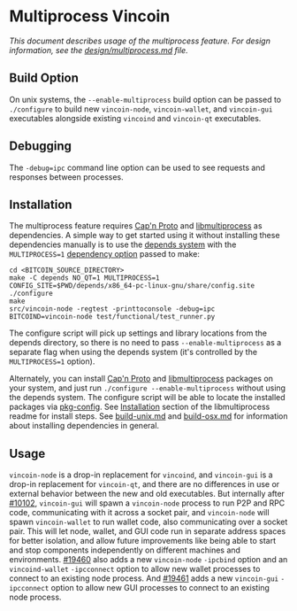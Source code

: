 # Multiprocess Vincoin

_This document describes usage of the multiprocess feature. For design information, see the [design/multiprocess.md](design/multiprocess.md) file._

## Build Option

On unix systems, the `--enable-multiprocess` build option can be passed to `./configure` to build new `vincoin-node`, `vincoin-wallet`, and `vincoin-gui` executables alongside existing `vincoind` and `vincoin-qt` executables.

## Debugging

The `-debug=ipc` command line option can be used to see requests and responses between processes.

## Installation

The multiprocess feature requires [Cap'n Proto](https://capnproto.org/) and [libmultiprocess](https://github.com/chaincodelabs/libmultiprocess) as dependencies. A simple way to get started using it without installing these dependencies manually is to use the [depends system](../depends) with the `MULTIPROCESS=1` [dependency option](../depends#dependency-options) passed to make:

```
cd <BITCOIN_SOURCE_DIRECTORY>
make -C depends NO_QT=1 MULTIPROCESS=1
CONFIG_SITE=$PWD/depends/x86_64-pc-linux-gnu/share/config.site ./configure
make
src/vincoin-node -regtest -printtoconsole -debug=ipc
BITCOIND=vincoin-node test/functional/test_runner.py
```

The configure script will pick up settings and library locations from the depends directory, so there is no need to pass `--enable-multiprocess` as a separate flag when using the depends system (it's controlled by the `MULTIPROCESS=1` option).

Alternately, you can install [Cap'n Proto](https://capnproto.org/) and [libmultiprocess](https://github.com/chaincodelabs/libmultiprocess) packages on your system, and just run `./configure --enable-multiprocess` without using the depends system. The configure script will be able to locate the installed packages via [pkg-config](https://www.freedesktop.org/wiki/Software/pkg-config/). See [Installation](https://github.com/chaincodelabs/libmultiprocess/blob/master/doc/install.md) section of the libmultiprocess readme for install steps. See [build-unix.md](build-unix.md) and [build-osx.md](build-osx.md) for information about installing dependencies in general.

## Usage

`vincoin-node` is a drop-in replacement for `vincoind`, and `vincoin-gui` is a drop-in replacement for `vincoin-qt`, and there are no differences in use or external behavior between the new and old executables. But internally after [#10102](https://github.com/vincoin/vincoin/pull/10102), `vincoin-gui` will spawn a `vincoin-node` process to run P2P and RPC code, communicating with it across a socket pair, and `vincoin-node` will spawn `vincoin-wallet` to run wallet code, also communicating over a socket pair. This will let node, wallet, and GUI code run in separate address spaces for better isolation, and allow future improvements like being able to start and stop components independently on different machines and environments.
[#19460](https://github.com/vincoin/vincoin/pull/19460) also adds a new `vincoin-node` `-ipcbind` option and an `vincoind-wallet` `-ipcconnect` option to allow new wallet processes to connect to an existing node process.
And [#19461](https://github.com/vincoin/vincoin/pull/19461) adds a new `vincoin-gui` `-ipcconnect` option to allow new GUI processes to connect to an existing node process.
